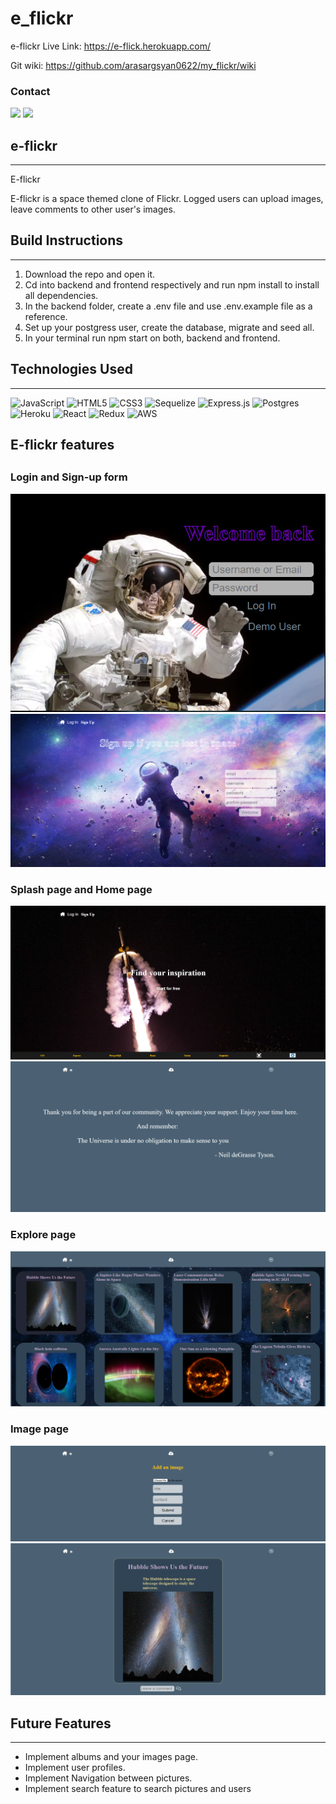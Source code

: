 # e_flickr
e-flickr Live Link: https://e-flick.herokuapp.com/

Git wiki: https://github.com/arasargsyan0622/my_flickr/wiki

### Contact 

<a hfre="https://www.linkedin.com/in/ara-sargsyan-9a8a07237/"><img src="https://img.shields.io/badge/LinkedIn-0077B5?style=for-the-badge&logo=linkedin&logoColor=white" /></a>
<a href="https://github.com/arasargsyan0622"><img src="https://img.shields.io/badge/GitHub-100000?style=for-the-badge&logo=github&logoColor=white" /></a>

## e-flickr

---

E-flickr

E-flickr is a space themed clone of Flickr. Logged users can upload images, leave comments to other user's images. 

## Build Instructions

---

1. Download the repo and open it.
2. Cd into backend and frontend respectively and run npm install to install all dependencies.
3. In the backend folder, create a .env file and use .env.example file as a reference. 
4. Set up your postgress user, create the database, migrate and seed all.
5. In your terminal run npm start on both, backend and frontend.

## Technologies Used

---

![JavaScript](https://img.shields.io/badge/javascript-%23323330.svg?style=for-the-badge&logo=javascript&logoColor=%23F7DF1E)
![HTML5](https://img.shields.io/badge/html5-%23E34F26.svg?style=for-the-badge&logo=html5&logoColor=white)
![CSS3](https://img.shields.io/badge/css3-%231572B6.svg?style=for-the-badge&logo=css3&logoColor=white)
![Sequelize](https://img.shields.io/badge/Sequelize-52B0E7?style=for-the-badge&logo=Sequelize&logoColor=white)
![Express.js](https://img.shields.io/badge/express.js-%23404d59.svg?style=for-the-badge&logo=express&logoColor=%2361DAFB)
![Postgres](https://img.shields.io/badge/postgres-%23316192.svg?style=for-the-badge&logo=postgresql&logoColor=white)
![Heroku](https://img.shields.io/badge/heroku-%23430098.svg?style=for-the-badge&logo=heroku&logoColor=white)
![React](https://img.shields.io/badge/react-%2320232a.svg?style=for-the-badge&logo=react&logoColor=%2361DAFB)
![Redux](https://img.shields.io/badge/redux-%23593d88.svg?style=for-the-badge&logo=redux&logoColor=white)
![AWS](https://img.shields.io/badge/AWS-%23FF9900.svg?style=for-the-badge&logo=amazon-aws&logoColor=white)

## E-flickr features

##

### Login and Sign-up form 

![Login](readme-images/login-page.png "a title")
![Sign up](readme-images/signup-page.png "a title")

### Splash page and Home page

![Splash page](readme-images/splash-page.png "a title")
![Home page](readme-images/homepage.png "a title")

### Explore page

![Explore](readme-images/explore-page.png "a title")

### Image page 

![Add Image](readme-images/upload-page.png "a title")
![Image Description page](readme-images/image-description-page.png "a title")

## Future Features

---

- Implement albums and your images page.
- Implement user profiles. 
- Implement Navigation between pictures.
- Implement search feature to search pictures and users
